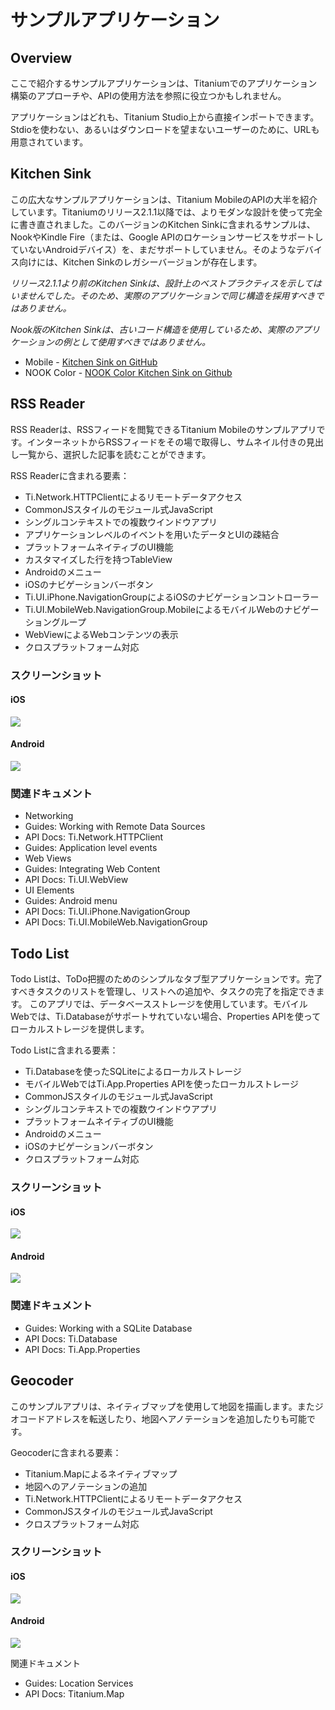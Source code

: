 # サンプルアプリケーション

## Overview
ここで紹介するサンプルアプリケーションは、Titaniumでのアプリケーション構築のアプローチや、APIの使用方法を参照に役立つかもしれません。

アプリケーションはどれも、Titanium Studio上から直接インポートできます。Stdioを使わない、あるいはダウンロードを望まないユーザーのために、URLも用意されています。

## Kitchen Sink

この広大なサンプルアプリケーションは、Titanium MobileのAPIの大半を紹介しています。Titaniumのリリース2.1.1以降では、よりモダンな設計を使って完全に書き直されました。このバージョンのKitchen Sinkに含まれるサンプルは、NookやKindle Fire（または、Google APIのロケーションサービスをサポートしていないAndroidデバイス）を、まだサポートしていません。そのようなデバイス向けには、Kitchen Sinkのレガシーバージョンが存在します。

_リリース2.1.1より前のKitchen Sinkは、設計上のベストプラクティスを示してはいませんでした。そのため、実際のアプリケーションで同じ構造を採用すべきではありません。_

_Nook版のKitchen Sinkは、古いコード構造を使用しているため、実際のアプリケーションの例として使用すべきではありません。_

* Mobile - [Kitchen Sink on GitHub](http://github.com/appcelerator/KitchenSink)
* NOOK Color - [NOOK Color Kitchen Sink on Github](https://github.com/appcelerator/KitchenSink-Nook)


## RSS Reader
RSS Readerは、RSSフィードを閲覧できるTitanium Mobileのサンプルアプリです。インターネットからRSSフィードをその場で取得し、サムネイル付きの見出し一覧から、選択した記事を読むことができます。

RSS Readerに含まれる要素：

* Ti.Network.HTTPClientによるリモートデータアクセス
* CommonJSスタイルのモジュール式JavaScript
* シングルコンテキストでの複数ウインドウアプリ
* アプリケーションレベルのイベントを用いたデータとUIの疎結合
* プラットフォームネイティブのUI機能
* カスタマイズした行を持つTableView
* Androidのメニュー
* iOSのナビゲーションバーボタン
* Ti.UI.iPhone.NavigationGroupによるiOSのナビゲーションコントローラー
* Ti.UI.MobileWeb.NavigationGroup.MobileによるモバイルWebのナビゲーショングループ
* WebViewによるWebコンテンツの表示
* クロスプラットフォーム対応

### スクリーンショット
#### iOS
![](http://docs.appcelerator.com/titanium/2.1/images/download/attachments/29004877/rss_reader_ios.png)
#### Android
![](http://docs.appcelerator.com/titanium/2.1/images/download/attachments/29004877/rss_reader_android.png)

### 関連ドキュメント
* Networking
 * Guides: Working with Remote Data Sources
 * API Docs: Ti.Network.HTTPClient
 * Guides: Application level events
* Web Views
 * Guides: Integrating Web Content
 * API Docs: Ti.UI.WebView
* UI Elements
 * Guides: Android menu
 * API Docs: Ti.UI.iPhone.NavigationGroup
 * API Docs: Ti.UI.MobileWeb.NavigationGroup


## Todo List
Todo Listは、ToDo把握のためのシンプルなタブ型アプリケーションです。完了すべきタスクのリストを管理し、リストへの追加や、タスクの完了を指定できます。
このアプリでは、データベースストレージを使用しています。モバイルWebでは、Ti.Databaseがサポートサれていない場合、Properties APIを使ってローカルストレージを提供します。

Todo Listに含まれる要素：

* Ti.Databaseを使ったSQLiteによるローカルストレージ
* モバイルWebではTi.App.Properties APIを使ったローカルストレージ
* CommonJSスタイルのモジュール式JavaScript
* シングルコンテキストでの複数ウインドウアプリ
* プラットフォームネイティブのUI機能
* Androidのメニュー
* iOSのナビゲーションバーボタン
* クロスプラットフォーム対応

### スクリーンショット
#### iOS
![](http://docs.appcelerator.com/titanium/2.1/images/download/attachments/29004877/todo_ios.png)

#### Android
![](http://docs.appcelerator.com/titanium/2.1/images/download/attachments/29004877/todo_android.png)

### 関連ドキュメント

* Guides: Working with a SQLite Database
* API Docs: Ti.Database
* API Docs: Ti.App.Properties

## Geocoder
このサンプルアプリは、ネイティブマップを使用して地図を描画します。またジオコードアドレスを転送したり、地図へアノテーションを追加したりも可能です。

Geocoderに含まれる要素：

* Titanium.Mapによるネイティブマップ
* 地図へのアノテーションの追加
* Ti.Network.HTTPClientによるリモートデータアクセス
* CommonJSスタイルのモジュール式JavaScript
* クロスプラットフォーム対応

### スクリーンショット
#### iOS
![](http://docs.appcelerator.com/titanium/2.1/images/download/attachments/29004877/geocoder_ios.png)
	
#### Android
![](http://docs.appcelerator.com/titanium/2.1/images/download/attachments/29004877/geocoder_android.png)

関連ドキュメント

* Guides: Location Services
* API Docs: Titanium.Map
